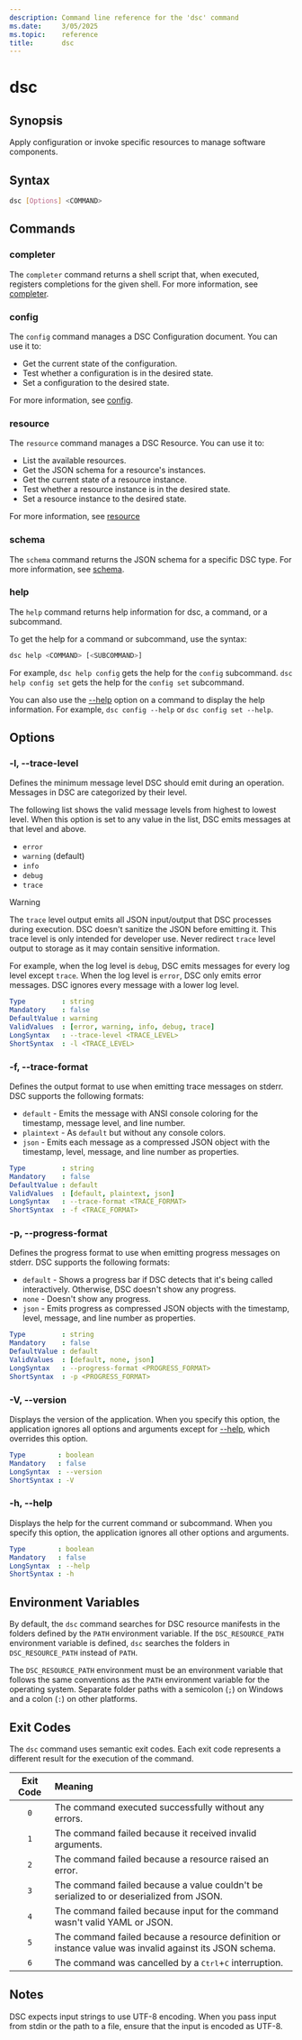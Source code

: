 ```yaml
---
description: Command line reference for the 'dsc' command
ms.date:     3/05/2025
ms.topic:    reference
title:       dsc
---
```


# dsc

## Synopsis

Apply configuration or invoke specific resources to manage software components.

## Syntax

```sh
dsc [Options] <COMMAND>
```

## Commands

### completer

The `completer` command returns a shell script that, when executed, registers completions for the
given shell. For more information, see [completer][01].

### config

The `config` command manages a DSC Configuration document. You can use it to:

- Get the current state of the configuration.
- Test whether a configuration is in the desired state.
- Set a configuration to the desired state.

For more information, see [config][02].

### resource

The `resource` command manages a DSC Resource. You can use it to:

- List the available resources.
- Get the JSON schema for a resource's instances.
- Get the current state of a resource instance.
- Test whether a resource instance is in the desired state.
- Set a resource instance to the desired state.

For more information, see [resource][03]

### schema

The `schema` command returns the JSON schema for a specific DSC type. For more information, see
[schema][04].

### help

The `help` command returns help information for dsc, a command, or a subcommand.

To get the help for a command or subcommand, use the syntax:

```sh
dsc help <COMMAND> [<SUBCOMMAND>]
```

For example, `dsc help config` gets the help for the `config` subcommand. `dsc help config set`
gets the help for the `config set` subcommand.

You can also use the [--help](#-h---help) option on a command to display the help information. For
example, `dsc config --help` or `dsc config set --help`.

## Options

### -l, --trace-level

<a id="-l"></a>
<a id="--trace-level"></a>

Defines the minimum message level DSC should emit during an operation. Messages in DSC are
categorized by their level.

The following list shows the valid message levels from highest to lowest level. When this option is
set to any value in the list, DSC emits messages at that level and above.

- `error`
- `warning` (default)
- `info`
- `debug`
- `trace`

> [!WARNING]
> The `trace` level output emits all JSON input/output that DSC processes during execution. DSC
> doesn't sanitize the JSON before emitting it. This trace level is only intended for developer
> use. Never redirect `trace` level output to storage as it may contain sensitive information.

For example, when the log level is `debug`, DSC emits messages for every log level except `trace`.
When the log level is `error`, DSC only emits error messages. DSC ignores every message with a
lower log level.

```yaml
Type         : string
Mandatory    : false
DefaultValue : warning
ValidValues  : [error, warning, info, debug, trace]
LongSyntax   : --trace-level <TRACE_LEVEL>
ShortSyntax  : -l <TRACE_LEVEL>
```

### -f, --trace-format

<a id="-f"></a>
<a id="--trace-format"></a>

Defines the output format to use when emitting trace messages on stderr. DSC supports the following
formats:

- `default` - Emits the message with ANSI console coloring for the timestamp, message level, and
  line number.
- `plaintext` - As `default` but without any console colors.
- `json` - Emits each message as a compressed JSON object with the timestamp, level, message, and
  line number as properties.

```yaml
Type         : string
Mandatory    : false
DefaultValue : default
ValidValues  : [default, plaintext, json]
LongSyntax   : --trace-format <TRACE_FORMAT>
ShortSyntax  : -f <TRACE_FORMAT>
```

### -p, --progress-format

<a id="-p"></a>
<a id="--progress-format"></a>

Defines the progress format to use when emitting progress messages on stderr. DSC supports the following
formats:

- `default` - Shows a progress bar if DSC detects that it's being called interactively. Otherwise, DSC doesn't show any progress.
- `none` - Doesn't show any progress.
- `json` - Emits progress as compressed JSON objects with the timestamp, level, message, and
  line number as properties.

```yaml
Type         : string
Mandatory    : false
DefaultValue : default
ValidValues  : [default, none, json]
LongSyntax   : --progress-format <PROGRESS_FORMAT>
ShortSyntax  : -p <PROGRESS_FORMAT>
```

### -V, --version

<a id="-v"></a>
<a id="--version"></a>

Displays the version of the application. When you specify this option, the application ignores all
options and arguments except for [--help](#--help), which overrides this option.

```yaml
Type        : boolean
Mandatory   : false
LongSyntax  : --version
ShortSyntax : -V
```

### -h, --help

<a id="-h"></a>
<a id="--help"></a>

Displays the help for the current command or subcommand. When you specify this option, the
application ignores all other options and arguments.

```yaml
Type        : boolean
Mandatory   : false
LongSyntax  : --help
ShortSyntax : -h
```

## Environment Variables

By default, the `dsc` command searches for DSC resource manifests in the folders defined by the
`PATH` environment variable. If the `DSC_RESOURCE_PATH` environment variable is defined, `dsc`
searches the folders in `DSC_RESOURCE_PATH` instead of `PATH`.

The `DSC_RESOURCE_PATH` environment must be an environment variable that follows the same
conventions as the `PATH` environment variable for the operating system. Separate folder paths with
a semicolon (`;`) on Windows and a colon (`:`) on other platforms.

## Exit Codes

The `dsc` command uses semantic exit codes. Each exit code represents a different result for the
execution of the command.

| Exit Code |                                                 Meaning                                                 |
| :-------: | :------------------------------------------------------------------------------------------------------ |
|    `0`    | The command executed successfully without any errors.                                                   |
|    `1`    | The command failed because it received invalid arguments.                                               |
|    `2`    | The command failed because a resource raised an error.                                                  |
|    `3`    | The command failed because a value couldn't be serialized to or deserialized from JSON.                 |
|    `4`    | The command failed because input for the command wasn't valid YAML or JSON.                             |
|    `5`    | The command failed because a resource definition or instance value was invalid against its JSON schema. |
|    `6`    | The command was cancelled by a <kbd>Ctrl</kbd>+<kbd>C</kbd> interruption.                               |

## Notes

DSC expects input strings to use UTF-8 encoding. When you pass input from stdin or the path to a
file, ensure that the input is encoded as UTF-8.

[01]: completer/command.md
[02]: config/command.md
[03]: resource/command.md
[04]: schema/command.md
